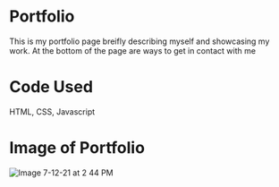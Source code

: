 # Portfolio
This is my portfolio page breifly describing myself and showcasing my work. At the bottom of the page are ways to get in contact with me
# Code Used
HTML, CSS, Javascript
# Image of Portfolio
![Image 7-12-21 at 2 44 PM](https://user-images.githubusercontent.com/85003559/125347248-4e79dd00-e320-11eb-92d0-ed02e6c1341b.jpg)
